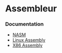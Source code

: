# Assembleur

### Documentation

* [NASM](https://www.nasm.us/doc/nasmdoc0.html)
* [Linux Assembly](http://asm.sourceforge.net/)
* [X86 Assembly](https://en.wikibooks.org/wiki/X86_Assembly)

